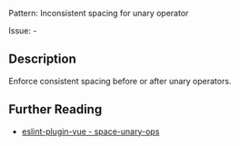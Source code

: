 Pattern: Inconsistent spacing for unary operator

Issue: -

## Description

Enforce consistent spacing before or after unary operators.

## Further Reading

* [eslint-plugin-vue - space-unary-ops](https://eslint.vuejs.org/rules/space-unary-ops.html)
